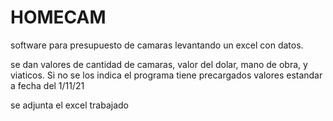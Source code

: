 # HOMECAM
software para presupuesto de camaras levantando un excel con datos.

se dan valores de cantidad de camaras, valor del dolar, mano de obra, y viaticos. Si no se los indica el programa tiene precargados valores estandar a fecha del 1/11/21

se adjunta el excel trabajado
